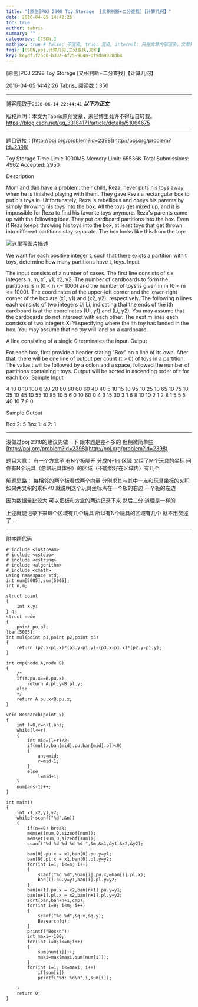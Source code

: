 ```yaml
---
title: "[原创]POJ 2398 Toy Storage  [叉积判断+二分查找]【计算几何】"
date: 2016-04-05 14:42:26
toc: true
author: tabris
summary: ""
categories: [CSDN,]
mathjax: true # false: 不渲染, true: 渲染, internal: 只在文章内部渲染，文章列表中不渲染
tags: [CSDN,poj,计算几何,二分查找,叉积]
key: keydf1f25c0-b30a-4f25-964a-0f9da9028db4
---
```


[原创]POJ 2398 Toy Storage  [叉积判断+二分查找]【计算几何】

2016-04-05 14:42:26  [Tabris_](https://me.csdn.net/qq_33184171) 阅读数：350

---

博客爬取于`2020-06-14 22:44:41`
***以下为正文***

版权声明：本文为Tabris原创文章，未经博主允许不得私自转载。
https://blog.csdn.net/qq_33184171/article/details/51064675

<!-- more -->

---

题目链接：[http://poj.org/problem?id=2398](http://poj.org/problem?id=2398)

Toy Storage
Time Limit: 1000MS  Memory Limit: 65536K
Total Submissions: 4962  Accepted: 2950

Description

Mom and dad have a problem: their child, Reza, never puts his toys away when he is finished playing with them. They gave Reza a rectangular box to put his toys in. Unfortunately, Reza is rebellious and obeys his parents by simply throwing his toys into the box. All the toys get mixed up, and it is impossible for Reza to find his favorite toys anymore.
Reza's parents came up with the following idea. They put cardboard partitions into the box. Even if Reza keeps throwing his toys into the box, at least toys that get thrown into different partitions stay separate. The box looks like this from the top:

![这里写图片描述](http://poj.org/images/2398_1.jpg)

We want for each positive integer t, such that there exists a partition with t toys, determine how many partitions have t, toys.
Input

The input consists of a number of cases. The first line consists of six integers n, m, x1, y1, x2, y2. The number of cardboards to form the partitions is n (0 < n <= 1000) and the number of toys is given in m (0 < m <= 1000). The coordinates of the upper-left corner and the lower-right corner of the box are (x1, y1) and (x2, y2), respectively. The following n lines each consists of two integers Ui Li, indicating that the ends of the ith cardboard is at the coordinates (Ui, y1) and (Li, y2). You may assume that the cardboards do not intersect with each other. The next m lines each consists of two integers Xi Yi specifying where the ith toy has landed in the box. You may assume that no toy will land on a cardboard.

A line consisting of a single 0 terminates the input.
Output

For each box, first provide a header stating "Box" on a line of its own. After that, there will be one line of output per count (t > 0) of toys in a partition. The value t will be followed by a colon and a space, followed the number of partitions containing t toys. Output will be sorted in ascending order of t for each box.
Sample Input

4 10 0 10 100 0
20 20
80 80
60 60
40 40
5 10
15 10
95 10
25 10
65 10
75 10
35 10
45 10
55 10
85 10
5 6 0 10 60 0
4 3
15 30
3 1
6 8
10 10
2 1
2 8
1 5
5 5
40 10
7 9
0

Sample Output

Box
2: 5
Box
1: 4
2: 1


--------------

没做过poj 2318的建议先做一下  跟本题是差不多的 但稍微简单些    [http://poj.org/problem?id=2398](http://poj.org/problem?id=2398)


题目大意： 有一个方盒子 有N个板隔开 分成N+1个区域
又给了M个玩具的坐标 问你有N个玩具（忽略玩具体积）的区域（不能恰好在区域内）有几个

解题思路： 每相邻的两个板看成两个向量 分别求其与其中一点和玩具坐标的叉积 如果两叉积的乘积<0 就说明这个玩具坐标点在一个板的右边 一个板的左边

因为数据量比较大 可以把板和方盒的两边记录下来 然后二分 道理是一样的

上述就能记录下来每个区域有几个玩具
所以有N个玩具的区域有几个 就不用赘述了...

------------------

附本题代码

```
# include <iostream>
# include <cstdio>
# include <cstring>
# include <algorithm>
# include <cmath>
using namespace std;
int num[5005],sum[5005];
int n,m;

struct point
{
    int x,y;
} q;
struct node
{
    point pu,pl;
}ban[5005];
int mul(point p1,point p2,point p3)
{
    return (p2.x-p1.x)*(p3.y-p1.y)-(p3.x-p1.x)*(p2.y-p1.y);
}

int cmp(node A,node B)
{
    /*
    if(A.pu.x==B.pu.x)
        return A.pl.y<B.pl.y;
    else
    */
    return A.pu.x<B.pu.x;
}

void Besearch(point x)
{
    int l=0,r=n+1,ans;
    while(l<=r)
    {
        int mid=(l+r)/2;
        if(mul(x,ban[mid].pu,ban[mid].pl)<0)
        {
            ans=mid;
            r=mid-1;
        }
        else
            l=mid+1;
    }
    num[ans-1]++;
}

int main()
{
    int x1,x2,y1,y2;
    while(~scanf("%d",&n))
    {
        if(n==0) break;
        memset(num,0,sizeof(num));
        memset(sum,0,sizeof(sum));
        scanf("%d %d %d %d %d ",&m,&x1,&y1,&x2,&y2);

        ban[0].pu.x = x1,ban[0].pu.y=y1;
        ban[0].pl.x = x1,ban[0].pl.y=y2;
        for(int i=1; i<=n; i++)
        {
            scanf("%d %d",&ban[i].pu.x,&ban[i].pl.x);
            ban[i].pu.y=y1,ban[i].pl.y=y2;
        }
        ban[n+1].pu.x = x2,ban[n+1].pu.y=y1;
        ban[n+1].pl.x = x2,ban[n+1].pl.y=y2;
        sort(ban,ban+n+1,cmp);
        for(int i=0; i<m; i++)
        {
            scanf("%d %d",&q.x,&q.y);
            Besearch(q);
        }
        printf("Box\n");
        int maxi=-100;
        for(int i=0;i<=n;i++)
        {
            sum[num[i]]++;
            maxi=max(maxi,sum[num[i]]);
        }
        for(int i=1; i<=maxi; i++)
            if(sum[i])
            printf("%d: %d\n",i,sum[i]);

    }
    return 0;
}

```
